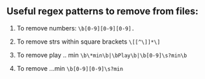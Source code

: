 ## Useful regex patterns to remove from files:

1. To remove numbers:
    `\b[0-9][0-9][0-9]. `

2. To remove strs within square brackets
    `\[[^\]]*\] `

3. To remove play .. min 
    `\b\*min\b|\bPlay\b|\b[0-9]\s?min\b`

4. To remove ...min
    `\b[0-9][0-9]\s?min`